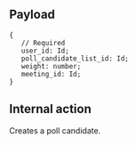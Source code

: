 ## Payload

```
{
   // Required
   user_id: Id;
   poll_candidate_list_id: Id;
   weight: number;
   meeting_id: Id;
}
```

## Internal action
Creates a poll candidate.
